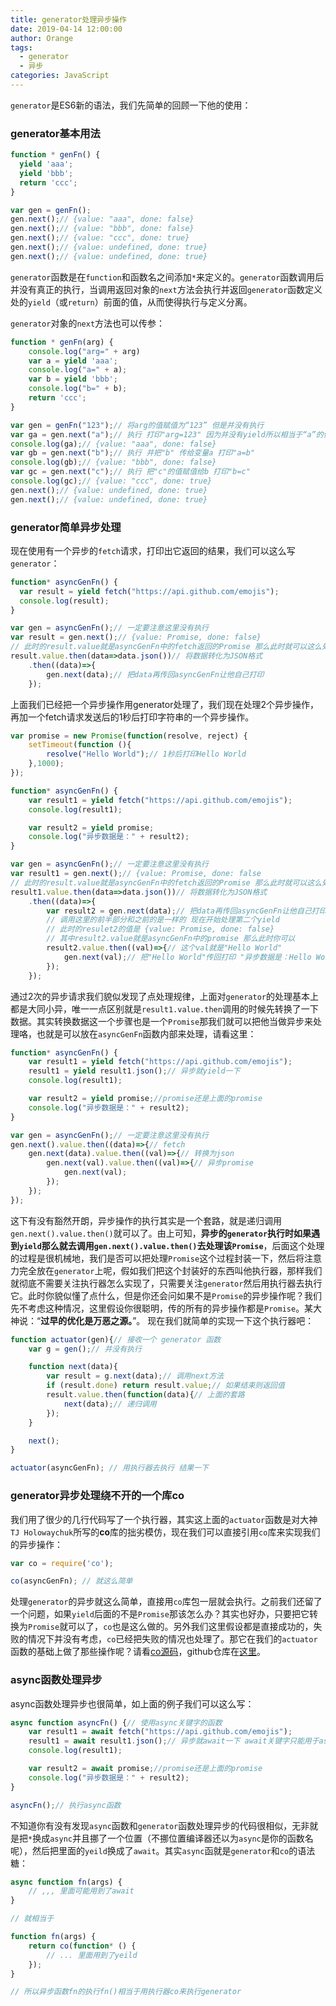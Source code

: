 ```yaml
---
title: generator处理异步操作
date: 2019-04-14 12:00:00
author: Orange
tags:
  - generator
  - 异步
categories: JavaScript
---
```


`generator`是ES6新的语法，我们先简单的回顾一下他的使用：

### generator基本用法 ###

```JavaScript
function * genFn() {
  yield 'aaa';
  yield 'bbb';
  return 'ccc';
}

var gen = genFn();
gen.next();// {value: "aaa", done: false}
gen.next();// {value: "bbb", done: false}
gen.next();// {value: "ccc", done: true}
gen.next();// {value: undefined, done: true}
gen.next();// {value: undefined, done: true}
```

`generator`函数是在`function`和函数名之间添加`*`来定义的。`generator`函数调用后并没有真正的执行，当调用返回对象的`next`方法会执行并返回`generator`函数定义处的`yield`（或`return`）前面的值，从而使得执行与定义分离。

`generator`对象的`next`方法也可以传参：

```JavaScript
function * genFn(arg) {
    console.log("arg=" + arg)
    var a = yield 'aaa';
    console.log("a=" + a);
    var b = yield 'bbb';
    console.log("b=" + b);
    return 'ccc';
}

var gen = genFn("123");// 将arg的值赋值为“123” 但是并没有执行
var ga = gen.next("a");// 执行 打印"arg=123" 因为并没有yield所以相当于“a”的值没有赋值给任何变量
console.log(ga);// {value: "aaa", done: false}
var gb = gen.next("b");// 执行 并把"b" 传给变量a 打印"a=b" 
console.log(gb);// {value: "bbb", done: false}
var gc = gen.next("c");// 执行 把"c"的值赋值给b 打印"b=c"
console.log(gc);// {value: "ccc", done: true}
gen.next();// {value: undefined, done: true}
gen.next();// {value: undefined, done: true}
```

### generator简单异步处理 ###

现在使用有一个异步的`fetch`请求，打印出它返回的结果，我们可以这么写`generator`：
```JavaScript
function* asyncGenFn() {
  var result = yield fetch("https://api.github.com/emojis");
  console.log(result);
}

var gen = asyncGenFn();// 一定要注意这里没有执行
var result = gen.next();// {value: Promise, done: false}
// 此时的result.value就是asyncGenFn中的fetch返回的Promise 那么此时就可以这么处理了
result.value.then(data=>data.json())// 将数据转化为JSON格式
    .then((data)=>{
        gen.next(data);// 把data再传回asyncGenFn让他自己打印
    });
```

上面我们已经把一个异步操作用generator处理了，我们现在处理2个异步操作，再加一个fetch请求发送后的1秒后打印字符串的一个异步操作。
```JavaScript
var promise = new Promise(function(resolve, reject) {
    setTimeout(function (){
        resolve("Hello World");// 1秒后打印Hello World
    },1000);
});

function* asyncGenFn() {
    var result1 = yield fetch("https://api.github.com/emojis");
    console.log(result1);

    var result2 = yield promise;
    console.log("异步数据是：" + result2);
}

var gen = asyncGenFn();// 一定要注意这里没有执行
var result1 = gen.next();// {value: Promise, done: false
// 此时的result.value就是asyncGenFn中的fetch返回的Promise 那么此时就可以这么处理了
result1.value.then(data=>data.json())// 将数据转化为JSON格式
    .then((data)=>{
        var result2 = gen.next(data);// 把data再传回asyncGenFn让他自己打印
        // 调用这里的前半部分和之前的是一样的 现在开始处理第二个yield
        // 此时的resulet2的值是 {value: Promise, done: false}
        // 其中result2.value就是asyncGenFn中的promise 那么此时你可以
        result2.value.then((val)=>{// 这个val就是"Hello World"
            gen.next(val);// 把"Hello World"传回打印 "异步数据是：Hello World"
        });
    });
```

通过2次的异步请求我们貌似发现了点处理规律，上面对`generator`的处理基本上都是大同小异，唯一一点区别就是`result1.value.then`调用的时候先转换了一下数据。其实转换数据这一个步骤也是一个`Promise`那我们就可以把他当做异步来处理咯，也就是可以放在`asyncGenFn`函数内部来处理，请看这里：
```JavaScript
function* asyncGenFn() {
    var result1 = yield fetch("https://api.github.com/emojis");
	result1 = yield result1.json();// 异步就yield一下
	console.log(result1);

    var result2 = yield promise;//promise还是上面的promise
    console.log("异步数据是：" + result2);
}

var gen = asyncGenFn();// 一定要注意这里没有执行
gen.next().value.then((data)=>{// fetch
    gen.next(data).value.then((val)=>{// 转换为json
        gen.next(val).value.then((val)=>{// 异步promise
            gen.next(val); 
        });
    });
});

```

这下有没有豁然开朗，异步操作的执行其实是一个套路，就是递归调用`gen.next().value.then()`就可以了。由上可知，**异步的`generator`执行时如果遇到`yield`那么就去调用`gen.next().value.then()`去处理该`Promise`**，后面这个处理的过程是很机械地，我们是否可以把处理`Promise`这个过程封装一下，然后将注意力完全放在`generator`上呢，假如我们把这个封装好的东西叫他执行器，那样我们就彻底不需要关注执行器怎么实现了，只需要关注`generator`然后用执行器去执行它。此时你貌似懂了点什么，但是你还会问如果不是`Promise`的异步操作呢？我们先不考虑这种情况，这里假设你很聪明，传的所有的异步操作都是`Promise`。某大神说：“**过早的优化是万恶之源。**”。
现在我们就简单的实现一下这个执行器吧：

```JavaScript
function actuator(gen){// 接收一个 generator 函数
    var g = gen();// 并没有执行

    function next(data){
        var result = g.next(data);// 调用next方法
        if (result.done) return result.value;// 如果结束则返回值
        result.value.then(function(data){// 上面的套路
            next(data);// 递归调用
        });
    }

    next();
}

actuator(asyncGenFn); // 用执行器去执行 结果一下
```

### generator异步处理绕不开的一个库**co** ###

我们用了很少的几行代码写了一个执行器，其实这上面的`actuator`函数是对大神`TJ Holowaychuk`所写的**co**库的拙劣模仿，现在我们可以直接引用`co`库来实现我们的异步操作：
```JavaScript
var co = require('co');

co(asyncGenFn); // 就这么简单
```

处理`generator`的异步就这么简单，直接用`co`库包一层就会执行。之前我们还留了一个问题，如果`yield`后面的不是`Promise`那该怎么办？其实也好办，只要把它转换为`Promise`就可以了，`co`也是这么做的。另外我们这里假设都是直接成功的，失败的情况下并没有考虑，`co`已经把失败的情况也处理了。那它在我们的`actuator`函数的基础上做了那些操作呢？请看[co源码](https://github.com/tj/co/blob/master/index.js)，github仓库在[这里](https://github.com/tj/co)。

### async函数处理异步 ###

async函数处理异步也很简单，如上面的例子我们可以这么写：
```JavaScript
async function asyncFn() {// 使用async关键字的函数
    var result1 = await fetch("https://api.github.com/emojis");
	result1 = await result1.json();// 异步就await一下 await关键字只能用于async函数
	console.log(result1);

    var result2 = await promise;//promise还是上面的promise
    console.log("异步数据是：" + result2);
}

asyncFn();// 执行async函数
```

不知道你有没有发现`async`函数和`generator`函数处理异步的代码很相似，无非就是把`*`换成`async`并且挪了一个位置（不挪位置编译器还以为`async`是你的函数名呢），然后把里面的`yeild`换成了`await`。其实`async`函就是`generator`和`co`的语法糖：
```JavaScript
async function fn(args) {
    // ,,, 里面可能用到了await
}

// 就相当于

function fn(args) {
    return co(function* () {
        // ... 里面用到了yeild
    });
}

// 所以异步函数fn的执行fn()相当于用执行器co来执行generator
```
